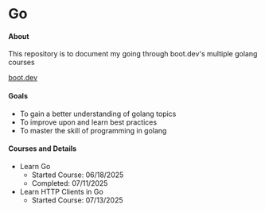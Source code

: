 # Go

#### About

This repository is to document my going through boot.dev's multiple golang courses

[boot.dev](https://www.boot.dev/)

#### Goals
- To gain a better understanding of golang topics
- To improve upon and learn best practices
- To master the skill of programming in golang

#### Courses and Details
- Learn Go
    - Started Course: 06/18/2025
    - Completed: 07/11/2025
- Learn HTTP Clients in Go
    - Started Course: 07/13/2025
